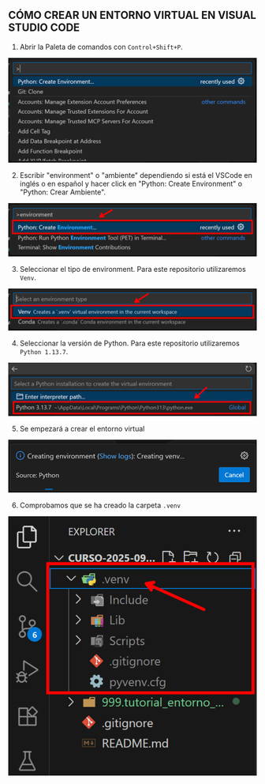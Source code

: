 ## CÓMO CREAR UN ENTORNO VIRTUAL EN VISUAL STUDIO CODE

1. Abrir la Paleta de comandos con `Control+Shift+P`.

![alt text](image.png)

2. Escribir "environment" o "ambiente" dependiendo si está el VSCode en inglés o en español y hacer click en "Python: Create Environment" o "Python: Crear Ambiente".

![alt text](image-1.png)

3. Seleccionar el tipo de environment. Para este repositorio utilizaremos `Venv`.

![alt text](image-2.png)

4. Seleccionar la versión de Python. Para este repositorio utilizaremos `Python 1.13.7`.

![alt text](image-3.png)

5. Se empezará a crear el entorno virtual

![alt text](image-4.png)

6. Comprobamos que se ha creado la carpeta `.venv`

![alt text](image-5.png)